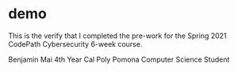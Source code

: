 # demo
This is the verify that I completed the pre-work for the Spring 2021 CodePath Cybersecurity 6-week course.

Benjamin Mai
4th Year Cal Poly Pomona Computer Science Student
